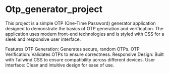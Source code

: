 # Otp_generator_project

This project is a simple OTP (One-Time Password) generator application designed to demonstrate the basics of OTP generation and verification. The application uses modern front-end technologies and is styled with  CSS for a sleek and responsive user interface.

Features
OTP Generation: Generates secure, random OTPs.
OTP Verification: Validates OTPs to ensure correctness.
Responsive Design: Built with Tailwind CSS to ensure compatibility across different devices.
User Interface: Clean and intuitive design for ease of use.
